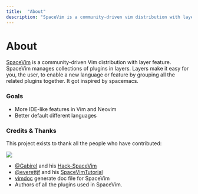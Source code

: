 ```yaml
---
title:  "About"
description: "SpaceVim is a community-driven vim distribution with layer feature, all contributors make SpaceVim what it is."
---
```


# About

[SpaceVim](https://github.com/SpaceVim/SpaceVim) is a community-driven Vim distribution with layer feature.
SpaceVim manages collections of plugins in layers. Layers make it easy for you, the user, to enable a new
language or feature by grouping all the related plugins together. It got inspired by spacemacs.

### Goals

- More IDE-like features in Vim and Neovim
- Better default different languages

### Credits & Thanks

This project exists to thank all the people who have contributed:

<a href="https://github.com/SpaceVim/SpaceVim/graphs/contributors"><img src="https://opencollective.com/spacevim/contributors.svg?width=890&button=false" /></a>

- [@Gabirel](https://github.com/Gabirel) and his [Hack-SpaceVim](https://github.com/Gabirel/Hack-SpaceVim)
- [@everettjf](https://github.com/everettjf) and his [SpaceVimTutorial](https://everettjf.gitbooks.io/spacevimtutorial/content/)
- [vimdoc](https://github.com/google/vimdoc) generate doc file for SpaceVim
- Authors of all the plugins used in SpaceVim.

